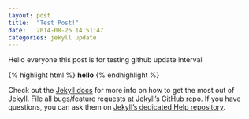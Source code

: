 ```yaml
---
layout: post
title:  "Test Post!"
date:   2014-08-26 14:51:47
categories: jekyll update
---
```


Hello everyone
this post is for testing github update interval

{% highlight html %}
<b>hello</b>
{% endhighlight %}

Check out the [Jekyll docs][jekyll] for more info on how to get the most out of Jekyll. File all bugs/feature requests at [Jekyll’s GitHub repo][jekyll-gh]. If you have questions, you can ask them on [Jekyll’s dedicated Help repository][jekyll-help].

[jekyll]:      http://jekyllrb.com
[jekyll-gh]:   https://github.com/jekyll/jekyll
[jekyll-help]: https://github.com/jekyll/jekyll-help
